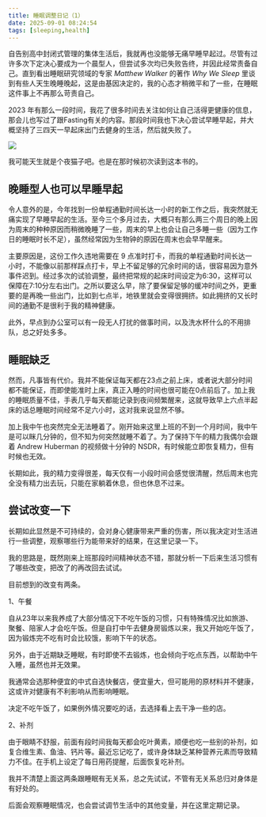 ```yaml
---
title: 睡眠调整日记（1）
date: 2025-09-01 08:24:54
tags: [sleeping,health]
---
```


自告别高中封闭式管理的集体生活后，我就再也没能够无痛早睡早起过。尽管有过许多次下定决心要成为一个晨型人，但尝试多次均已失败告终，并因此经常责备自己。直到看出睡眠研究领域的专家 *Matthew Walker* 的著作 *Why We Sleep* 里谈到有些人天生晚睡晚起，这是由基因决定的，我的心态才稍微平和了一些，在睡眠这件事上不再那么苛责自己。

<!--more-->

2023 年有那么一段时间，我花了很多时间去关注如何让自己活得更健康的信息，那会儿也写过了跟Fasting有关的内容。那段时间我也下决心尝试早睡早起，并大概坚持了三四天一早起床出门去健身的生活，然后就失败了。

![](/WhyWeSleep1.png)

我可能天生就是个夜猫子吧。也是在那时候初次读到这本书的。

## 晚睡型人也可以早睡早起

令人意外的是，今年找到一份单程通勤时间长达一小时的新工作之后，我突然就无痛实现了早睡早起的生活。至今三个多月过去，大概只有那么两三个周日的晚上因为周末的种种原因而稍微晚睡了一些，周末的早上也会让自己多睡一些（因为工作日的睡眠时长不足），虽然经常因为生物钟的原因在周末也会早早醒来。

主要原因是，这份工作久违地需要在 9 点准时打卡，而我的单程通勤时间长达一小时，不能像以前那样踩点打卡，早上不留足够的冗余时间的话，很容易因为意外事件迟到。经过多次的试验调整，最终把常规的起床时间设定为6:30，这样可以保障在7:10分左右出门。之所以要这么早，除了要保留足够的缓冲时间之外，更重要的是再晚一些出门，比如到七点半，地铁里就会变得很拥挤。如此拥挤的又长时间的通勤不是很利于我的精神健康。

此外，早点到办公室可以有一段无人打扰的做事时间，以及洗水杯什么的不用排队，总之好处多多。

## 睡眠缺乏

然而，凡事皆有代价。我并不能保证每天都在23点之前上床，或者说大部分时间都不能保证，而即使能准时上床，真正入睡的时间也很可能在0点前后了。加上我的睡眠质量不佳，手表几乎每天都能记录到夜间频繁醒来，这就导致早上六点半起床的话总睡眠时间经常不足六小时，这对我来说显然不够。

加上我中午也突然完全无法睡着了。刚开始来这里上班的不到一个月时间，我中午是可以眯几分钟的，但不知为何突然就睡不着了。为了保持下午的精力我偶尔会跟着 Andrew Huberman 的视频做十分钟的 NSDR，有时候能立即恢复精力，但有时候也无效。

长期如此，我的精力变得很差，每天仅有一小段时间会感觉很清醒，然后周末也完全没有精力出去玩，只能在家躺着休息，但也休息不过来。

## 尝试改变一下

长期如此显然是不可持续的，会对身心健康带来严重的伤害，所以我决定对生活进行一些调整，观察哪些行为能带来好的结果，在这里记录一下。

我的思路是，既然刚来上班那段时间精神状态不错，那就分析一下后来生活习惯有了哪些改变，把改了的再改回去试试。

目前想到的改变有两条。

1、午餐

自从23年以来我养成了大部分情况下不吃午饭的习惯，只有特殊情况比如旅游、聚餐、陪家人才会吃午饭。但是自打中午去健身房锻炼以来，我又开始吃午饭了，因为锻炼完不吃有时会比较饿，影响下午的状态。

另外，由于近期缺乏睡眠，有时即使不去锻炼，也会倾向于吃点东西，以帮助中午入睡，虽然也并无效果。

我通常会选那种便宜的中式自选快餐店，便宜量大，但可能用的原材料并不健康，这或许对健康有不利影响从而影响睡眠。

决定不吃午饭了，如果例外情况要吃的话，去选择看上去干净一些的店。

2、补剂

由于眼睛不舒服，前面有段时间我每天都会吃叶黄素，顺便也吃一些别的补剂，如复合维生素、鱼油、钙片等。最近忘记吃了，或许身体缺乏某种营养元素而导致精力不佳。在手机上设定了每日用药提醒，后面恢复吃补剂。

我并不清楚上面这两条跟睡眠有无关系，总之先试试，不管有无关系总归对身体是有好处的。

后面会观察睡眠情况，也会尝试调节生活中的其他变量，并在这里定期记录。
